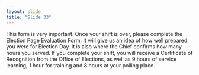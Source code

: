 ```yaml
---
layout: slide
title: "Slide 33"
---
```


This form is very important. Once your shift is over, please complete the Election Page Evaluation Form. It will give us an idea of how well prepared you were for Election Day. It is also where the Chief confirms how many hours you served. If you complete your shift, you will receive a Certificate of Recognition from the Office of Elections, as well as 9 hours of service learning, 1 hour for training and 8 hours at your polling place.
